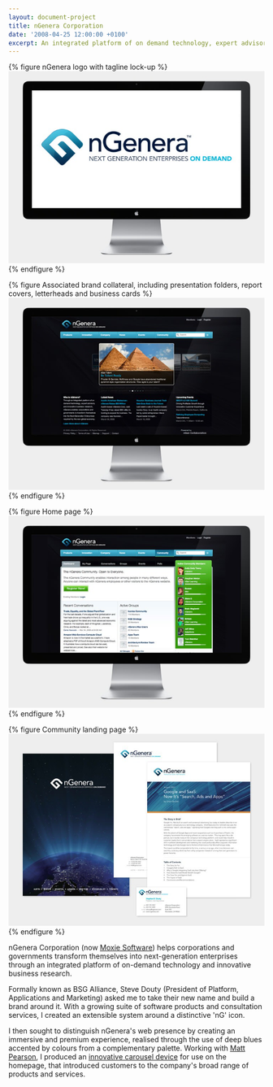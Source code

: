 ```yaml
---
layout: document-project
title: nGenera Corporation
date: '2008-04-25 12:00:00 +0100'
excerpt: An integrated platform of on demand technology, expert advisory and innovative business research that helps corporations and governments to transform themselves into Next-Generation Enterprises.
---
```

{% figure nGenera logo with tagline lock-up %}
![](/assets/images/projects/ngenera/0.jpg)
{% endfigure %}

{% figure Associated brand collateral, including presentation folders, report covers, letterheads and business cards %}
![](/assets/images/projects/ngenera/1.jpg)
{% endfigure %}

{% figure Home page %}
![](/assets/images/projects/ngenera/2.jpg)
{% endfigure %}

{% figure Community landing page %}
![](/assets/images/projects/ngenera/3.jpg)
{% endfigure %}

nGenera Corporation (now [Moxie Software][1]) helps corporations and governments transform themselves into next-generation enterprises through an integrated platform of on-demand technology and innovative business research.

Formally known as BSG Alliance, Steve Douty (President of Platform, Applications and Marketing) asked me to take their new name and build a brand around it. With a growing suite of software products and consultation services, I created an extensible system around a distinctive 'nG' icon.

I then sought to distinguish nGenera's web presence by creating an immersive and premium experience, realised through the use of deep blues accented by colours from a complementary palette. Working with [Matt Pearson][2], I produced an [innovative carousel device][3] for use on the homepage, that introduced customers to the company's broad range of products and services.

[1]: http://www.moxiesoft.com/
[2]: http://zenbullets.com/
[3]: http://zenbullets.com/actionscripter/blog/?p=144